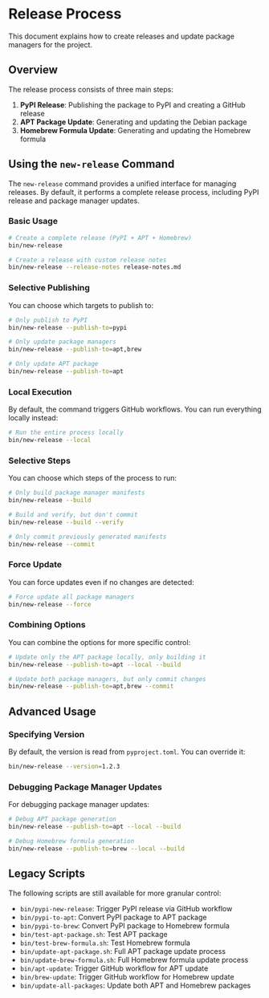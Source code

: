 # Release Process

This document explains how to create releases and update package managers for
the project.

## Overview

The release process consists of three main steps:

1. **PyPI Release**: Publishing the package to PyPI and creating a GitHub
   release
2. **APT Package Update**: Generating and updating the Debian package
3. **Homebrew Formula Update**: Generating and updating the Homebrew formula

## Using the `new-release` Command

The `new-release` command provides a unified interface for managing releases. By
default, it performs a complete release process, including PyPI release and
package manager updates.

### Basic Usage

```bash
# Create a complete release (PyPI + APT + Homebrew)
bin/new-release

# Create a release with custom release notes
bin/new-release --release-notes release-notes.md
```

### Selective Publishing

You can choose which targets to publish to:

```bash
# Only publish to PyPI
bin/new-release --publish-to=pypi

# Only update package managers
bin/new-release --publish-to=apt,brew

# Only update APT package
bin/new-release --publish-to=apt
```

### Local Execution

By default, the command triggers GitHub workflows. You can run everything
locally instead:

```bash
# Run the entire process locally
bin/new-release --local
```

### Selective Steps

You can choose which steps of the process to run:

```bash
# Only build package manager manifests
bin/new-release --build

# Build and verify, but don't commit
bin/new-release --build --verify

# Only commit previously generated manifests
bin/new-release --commit
```

### Force Update

You can force updates even if no changes are detected:

```bash
# Force update all package managers
bin/new-release --force
```

### Combining Options

You can combine the options for more specific control:

```bash
# Update only the APT package locally, only building it
bin/new-release --publish-to=apt --local --build

# Update both package managers, but only commit changes
bin/new-release --publish-to=apt,brew --commit
```

## Advanced Usage

### Specifying Version

By default, the version is read from `pyproject.toml`. You can override it:

```bash
bin/new-release --version=1.2.3
```

### Debugging Package Manager Updates

For debugging package manager updates:

```bash
# Debug APT package generation
bin/new-release --publish-to=apt --local --build

# Debug Homebrew formula generation
bin/new-release --publish-to=brew --local --build
```

## Legacy Scripts

The following scripts are still available for more granular control:

- `bin/pypi-new-release`: Trigger PyPI release via GitHub workflow
- `bin/pypi-to-apt`: Convert PyPI package to APT package
- `bin/pypi-to-brew`: Convert PyPI package to Homebrew formula
- `bin/test-apt-package.sh`: Test APT package
- `bin/test-brew-formula.sh`: Test Homebrew formula
- `bin/update-apt-package.sh`: Full APT package update process
- `bin/update-brew-formula.sh`: Full Homebrew formula update process
- `bin/apt-update`: Trigger GitHub workflow for APT update
- `bin/brew-update`: Trigger GitHub workflow for Homebrew update
- `bin/update-all-packages`: Update both APT and Homebrew packages
